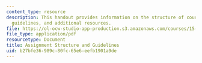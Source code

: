 ```yaml
---
content_type: resource
description: This handout provides information on the structure of course assignments,
  guidelines, and additional resources.
file: https://ol-ocw-studio-app-production.s3.amazonaws.com/courses/15-351-managing-innovation-and-entrepreneurship-spring-2008/b27bfe36989c80fc65e6eefb1901a9de_assign_info.pdf
file_type: application/pdf
resourcetype: Document
title: Assignment Structure and Guidelines
uid: b27bfe36-989c-80fc-65e6-eefb1901a9de
---
```

